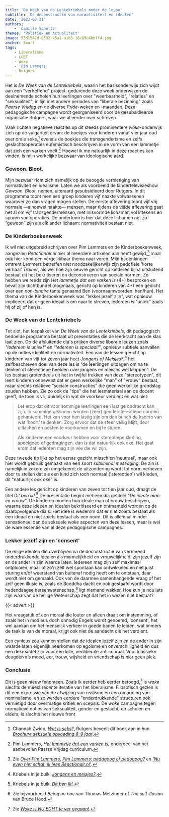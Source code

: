 ```yaml
---
title: 'De Week van de Lentekriebels onder de loupe'
subtitle: 'De deconstructie van normativiteit en idealen'
date: '2023-03-21'
authors:
    - 'Camille Scholtz'
themes: 'Politiek en Actualiteit'
image: 53d1547d-8532-45a1-a1b3-18e89e4bbff4.jpg
anchor: Smart
tags:
    - Liberalisme
    - LGBT
    - Woke
    - 'Pim Lammers'
    - Rutgers
---
```


Het is *De Week van de Lentekriebels*, waarin het basisonderwijs zich wijdt aan een "verheffend" project: gedurende deze week onderwijzen de deelnemende scholen hun leerlingen over "weerbaarheid", "relaties" en "seksualiteit", in lijn met andere periodes van "liberale bezinning" zoals *Paarse Vrijdag* en de diverse *Pride*-weken en -maanden. Deze pedagogische campagne wordt georganiseerd door de gesubsidieerde organisatie Rutgers, waar we al eerder over schreven.

Vaak richten negatieve reacties op dit steeds prominentere *woke*-onderwijs zich op de vulgariteit ervan: de boekjes voor kinderen vanaf vier jaar oud over orale seks,[^1] evenals de boekjes die transgenderisme en zelfs geslachtsoperaties eufemistisch beschrijven in de vorm van een lammetje dat zich een varken voelt.[^2] Hoewel ik me natuurlijk in deze reacties kan vinden, is mijn werkelijke bezwaar van ideologische aard.


### Gewoon. Bloot.

Mijn bezwaar richt zich namelijk op de beoogde vernietiging van normativiteit en idealisme. Laten we als voorbeeld de kindertelevisieshow *Gewoon. Bloot.* nemen, uiteraard gesubsidieerd door Rutgers. In dit programma toont men een groep kinderen vijf naakte volwassenen waarover ze dan vragen mogen stellen. De eerste aflevering toont vijf vrij normale —alhoewel naakte— mensen, maar tijdens de vijfde aflevering gaat het al om vijf transgendermensen, met misvormde lichamen vol littekens en sporen van operaties. De ondertoon is hier dat deze lichamen net zo “gewoon” zijn als elk ander lichaam: normativiteit bestaat niet.


### De Kinderboekenweek

Ik wil niet uitgebreid schrijven over Pim Lammers en de Kinderboekenweek, aangezien *Reactionair.nl* hier al meerdere artikelen aan heeft gewijd,[^3] maar ook hier komt een vergelijkbaar thema naar voren. Mijn bedenkingen omtrent Lammers betreffen niet noodzakelijkerwijs zijn pedofiele 'korte verhaal' *Trainer*, als wel hoe zijn oeuvre gericht op kinderen bijna uitsluitend bestaat uit het bekritiseren en deconstrueren van sociale normen. Zo hebben we reeds zijn *Het lammetje dat een varken is* (4+) besproken en bevat zijn dichtbundel (nogmaals, gericht op kinderen van 4+) een gedicht over een *non-binaire* tante genaamd Ben (voornaamwoorden: hen/hun). Het thema van de Kinderboekenweek was "lekker jezelf zijn", wat opnieuw impliceert dat er geen ideaal is om naar te streven, iedereen is “uniek” zoals hij of zij of hen is. 


### De Week van de Lentekriebels

Tot slot, het lespakket van *De Week van de Lentekriebels*, dit pedagogisch bedoelde programma bestaat uit presentaties die de leerkracht aan de klas laat zien. Op de afsluitende dia's prijken diverse liberale leuzen zoals *"Iedereen is uniek!"* en *"Iedereen is speciaal!”*, opnieuw subtiele aanvallen op de noties idealiteit en normativiteit. Een van de lessen gericht op kinderen van vijf tot zeven jaar heet *Jongens of Meisjes?*,[^4] het zelfbeschreven doel van deze les is “de leerlingen uitdagen om na te denken of stereotiepe beelden over jongens en meisjes wel kloppen". De les bestaat grotendeels uit het in twijfel trekken van deze "stereotypen", dit leert kinderen onbewust dat er geen werkelijke "man" of "vrouw" bestaat, maar slechts relatieve “sociale constructies” die geen werkelijke grondslag zouden hebben. Zie zo ook de "tips" die het lesmateriaal aan de docent geeft, de toon is vrij duidelijk in wat de voorkeur verdient en wat niet:

> Let erop dat dit voor sommige leerlingen een lastige opdracht kan zijn. In sommige gezinnen worden (zeer) genderstereotiepe normen gehanteerd. Het kan voor hen lastig zijn om dan buiten de kaders van wat ‘hoort’ te denken. Zorg ervoor dat de sfeer veilig blijft, door uitlachen en pesten te voorkomen en bij te sturen.

> Als kinderen een voorkeur hebben voor stereotiepe kleding, speelgoed of gedragingen, dan is dat natuurlijk ook oké. Het gaat erom dat iedereen mag zijn wie die wil zijn.

Deze tweede tip lijkt op het eerste gezicht misschien 'neutraal', maar ook hier wordt gebruik gemaakt van een soort *subliminal messaging*. De zin is namelijk in zekere zin omgekeerd; de uitzondering wordt tot norm verheven door te stellen dat als een kind zich toch normaal ('stereotiep') wil kleden, dit "natuurlijk ook oké" is.

Een andere les gericht op kinderen van zeven tot tien jaar oud, draagt de titel *Dit ben ik!*.[^5] De presentatie begint met een dia getiteld *"De ideale man en vrouw"*. De kinderen moeten hun ideale man of vrouw beschrijven, waarna deze ideeën en idealen bekritiseerd en ontmanteld worden op de daaropvolgende dia's. Het idee is wederom dat er niet zoiets bestaat als een ideaal en niet zoiets bestaat als een norm. Dit is allemaal minder sensationeel dan de seksuele *woke* aspecten van deze lessen, maar is wel de ware essentie van al deze pedagogische campagnes.


### Lekker jezelf zijn en 'consent'

De enige idealen die overblijven na de deconstructie van vermeend onderdrukkende idealen als mannelijkheid en vrouwelijkheid, zijn jezelf zijn en de ander in zijn waarde laten. Iedereen mag zijn zelf maximaal ontplooien, maar of zo'n zelf wel spontaan kan ontwikkelen en niet juist sturing en/of weerstand van buitenaf nodig heeft om te ontstaan, daar wordt niet om gemaald. Ook van de daarmee samenhangende vraag of het zelf geen illusie is, zoals de Boeddha dacht en ook gestaafd wordt door hedendaagse hersenwetenschap,[^6] ligt niemand wakker. Hoe kun je nou iets zijn waarvan de heilige Wetenschap zegt dat het in wezen niet bestaat?

{{< advert >}}

Het vraagstuk of een moraal die louter en alleen draait om instemming, of zoals het in modieus doch onnodig Engels wordt genoemd, 'consent', het wel aankan om het menselijk verkeer in goede banen te leiden, wat immers de taak is van de moraal, krijgt ook niet de aandacht die het verdient.

Een cynicus zou kunnen stellen dat de idealen jezelf zijn en de ander in zijn waarde laten eigenlijk neerkomen op egoïsme en onverschilligheid en dus een dekmantel zijn voor een kille, neoliberale anti-moraal. Voor klassieke deugden als moed, eer, trouw, wijsheid en vriendschap is hier geen plek.


### Conclusie

Dit is geen nieuw fenomeen. Zoals ik eerder heb eerder betoogd,[^7] is *woke* slechts de meest recente iteratie van het liberalisme. Filosofisch gezien is dit een expressie van de afwijzing van realisme en een omarming van nominalisme, en zo werden eerdere "onderdrukkende" structuren ook vernietigd door overmatige kritiek en scepsis. De *woke* campagne tegen normatieve noties van seksualiteit, gender en geslacht, op scholen en elders, is slechts het nieuwe front


[^1]: Channah Zwiep, *[Wat is seks?](https://www.bol.com/nl/nl/p/wat-is-seks/1001004011542545/)*, Rutgers beveelt dit boek aan in hun *[Brochure seksuele opvoeding 6-9 jaar](https://shop.rutgers.nl/nl/webwinkel/brochure-seksuele-opvoeding-6-9-jaar/61023528)*.
[^2]: Pim Lammers, *[Het lammetje dat een varken is](https://www.bol.com/nl/nl/f/het-lammetje-dat-een-varken-is/9200000073712330/)*, onderdeel van het aanbevolen Paarse Vrijdag curriculum.
[^3]: Zie *[Over Pim Lammers](https://reactionair.nl/artikelen/over-pim-lammers/)*, *[Pim Lammers: pedagoog of pedogoog?](https://reactionair.nl/artikelen/pim-lammers-pedagoog-of-pedogoog/)* en *[‘Nu even niet schat, ik lees Reactionair.nl’](https://reactionair.nl/artikelen/nu-even-niet-schat-ik-lees-reactionairnl/)*.
[^4]: Kriebels in je buik, *[Jongens en meisjes?](https://www.kriebelsinjebuik.nl/projects/rutgers/web/packageclient/pdf/runtime/Package_3_lesson_167_chapters_275_1782_1781_277.pdf?code=1679417412000)*.
[^5]: Kriebels in je buik, *[Dit ben ik!](https://www.kriebelsinjebuik.nl/projects/rutgers/web/packageclient/pdf/runtime/Package_3_lesson_123_chapters_142_143_144_145_146.pdf?code=1679417412000)*.
[^6]: Zie bijvoorbeeld *Being no one* van Thomas Metzinger of *The self illusion* van Bruce Hood.
[^7]: Zie *[Woke is NU ECHT te ver gegaan!](https://reactionair.nl/artikelen/woke-is-nu-echt-te-ver-gegaan/)*.
